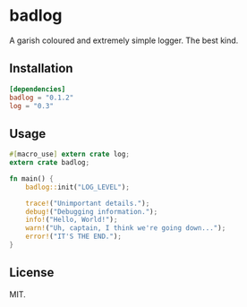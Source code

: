 # badlog

A garish coloured and extremely simple logger. The best kind.

## Installation

```toml
[dependencies]
badlog = "0.1.2"
log = "0.3"
```

## Usage

```rust
#[macro_use] extern crate log;
extern crate badlog;

fn main() {
    badlog::init("LOG_LEVEL");

    trace!("Unimportant details.");
    debug!("Debugging information.");
    info!("Hello, World!");
    warn!("Uh, captain, I think we're going down...");
    error!("IT'S THE END.");
}
```

## License

MIT.
